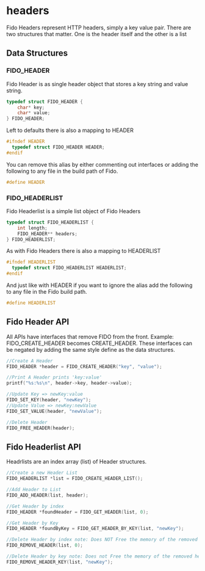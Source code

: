 
# headers
Fido Headers represent HTTP headers, simply a key value pair.
There are two structures that matter. One is the header itself and the other is a list

## Data Structures
### FIDO_HEADER
Fido Header is as single header object that stores a key string and value string.
```c
typedef struct FIDO_HEADER {
    char* key;
    char* value;
} FIDO_HEADER;
```  
Left to defaults there is also a mapping to HEADER
```c
#ifndef HEADER
  typedef struct FIDO_HEADER HEADER;
#endif
```
You can remove this alias by either commenting out interfaces or adding the following to any file in the build path of Fido.
```c
#define HEADER
```
### FIDO_HEADERLIST
Fido Headerlist is a simple list object of Fido Headers
```c
typedef struct FIDO_HEADERLIST {
    int length;
    FIDO_HEADER** headers;
} FIDO_HEADERLIST;
```
As with Fido Headers there is also a mapping to HEADERLIST
```c
#ifndef HEADERLIST
  typedef struct FIDO_HEADERLIST HEADERLIST;
#endif
```
And just like with HEADER if you want to ignore the alias add the following to any file in the Fido build path.
```c
#define HEADERLIST
```
## Fido Header API
All APIs have interfaces that remove FIDO from the front. Example: FIDO_CREATE_HEADER becomes CREATE_HEADER.
These interfaces can be negated by adding the same style define as the data structures.
```c
//Create A Header
FIDO_HEADER *header = FIDO_CREATE_HEADER("key", "value");

//Print A Header prints 'key:value'
printf("%s:%s\n", header->key, header->value);

//Update Key => newKey:value
FIDO_SET_KEY(header, "newKey");
//Update Value => newKey:newValue
FIDO_SET_VALUE(header, "newValue");

//Delete Header
FIDO_FREE_HEADER(header);
```
## Fido Headerlist API
Headrlists are an index array (list) of Header structures.
```c
//Create a new Header List
FIDO_HEADERLIST *list = FIDO_CREATE_HEADER_LIST();

//Add Header to List
FIDO_ADD_HEADER(list, header);

//Get Header by index
FIDO_HEADER *foundHeader = FIDO_GET_HEADER(list, 0);

//Get Header by Key
FIDO_HEADER *foundByKey = FIDO_GET_HEADER_BY_KEY(list, "newKey");

//Delete Header by index note: Does NOT Free the memory of the removed header
FIDO_REMOVE_HEADER(list, 0);

//Delete Header by key note: Does not Free the memory of the removed header
FIDO_REMOVE_HEADER_KEY(list, "newKey");
```
